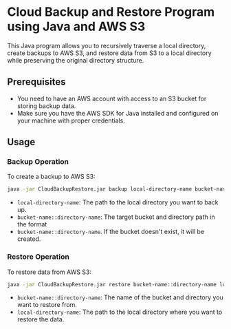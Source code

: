 # Cloud Backup and Restore Program using Java and AWS S3

This Java program allows you to recursively traverse a local directory, create backups to AWS S3, and restore data from S3 to a local directory while preserving the original directory structure.

## Prerequisites

- You need to have an AWS account with access to an S3 bucket for storing backup data.
- Make sure you have the AWS SDK for Java installed and configured on your machine with proper credentials.

## Usage

### Backup Operation

To create a backup to AWS S3:

```bash
java -jar CloudBackupRestore.jar backup local-directory-name bucket-name::directory-name
```
- `local-directory-name`: The path to the local directory you want to back up.
- `bucket-name::directory-name`: The target bucket and directory path in the format
- `bucket-name::directory-name`. If the bucket doesn't exist, it will be created.


### Restore Operation

To restore data from AWS S3:

```bash
java -jar CloudBackupRestore.jar restore bucket-name::directory-name local-directory-name
```
- `bucket-name::directory-name`: The name of the bucket and directory you want to restore from.
- `local-directory-name`: The path to the local directory where you want to restore the data.
